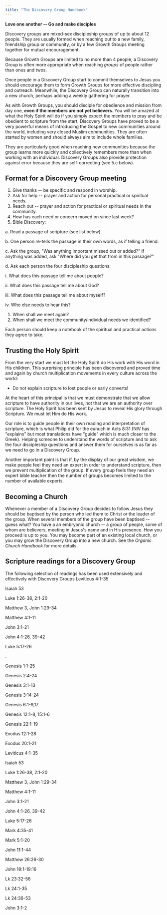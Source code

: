 ```yaml
---
title: "The Discovery Group Handbook"
---
```


**Love one another -- Go and make disciples**

Discovery groups are mixed-sex discipleship groups of up to about 12 people. They are usually formed when reaching out to a new family, friendship group or community, or by a few Growth Groups meeting together for mutual encouragement.

Because Growth Groups are limited to no more than 4 people, a Discovery Group is often more appropriate when reaching *groups* of people rather than ones and twos.

Once people in a Discovery Group start to commit themselves to Jesus you should encourage them to form Growth Groups for more effective discipling and outreach. Meanwhile, the Discovery Group can naturally transition into a new church, perhaps adding a weekly gathering for prayer.

As with Growth Groups, you should disciple for obedience and mission from day one, **even if the members are not yet believers**. You will be amazed at what the Holy Spirit will do if you simply expect the members to pray and be obedient to scripture from the start. Discovery Groups have proved to be a very powerful means of introducing the Gospel to new communities around the world, including very closed Muslim communities. They are often started by women and should always aim to include whole families.

They are particularly good when reaching new communities because the group learns more quickly and collectively remembers more than when working with an individual. Discovery Groups also provide protection against error because they are self-correcting (see 5.c below).

Format for a Discovery Group meeting
------------------------------------

1.  Give thanks -- be specific and respond in worship.
2.  Ask for help -- prayer and action for personal practical or spiritual needs.
3.  Reach out -- prayer and action for practical or spiritual needs in the community.
4.  How has each need or concern moved on since last week?
5.  Bible Discovery:

a. Read a passage of scripture (see list below).

b. One person re-tells the passage in their own words, as if telling a friend.

c. Ask the group, "Was anything important missed out or added?" If anything was added, ask "Where did you get that from in this passage?"

d. Ask each person the four discipleship questions:

 i. What does this passage tell me about people?

 ii. What does this passage tell me about God?

 iii. What does this passage tell me about myself?

 iv. Who else needs to hear this?

1.  When shall we meet again?
2.  When shall we meet the community/individual needs we identified?

Each person should keep a notebook of the spiritual and practical actions they agree to take.

Trusting the Holy Spirit
------------------------

From the very start we must let the Holy Spirit do His work with His word in His children. This surprising principle has been discovered and proved time and again by church multiplication movements in every culture across the world:

-   Do not explain scripture to lost people or early converts!

At the heart of this principal is that we must demonstrate that we allow scripture to have authority in our lives, not that we are an authority over scripture. The Holy Spirit has been sent by Jesus to reveal His glory through Scripture. We must let Him do His work.

Our role is to guide people in their own reading and interpretation of  scripture, which is what Philip did for the eunuch in Acts 8:31 (NIV has "explains" but most translations have "guide" which is much closer to the Greek). Helping someone to understand the words of scripture and to ask the four discipleship questions and answer them for ourselves is as far as we need to go in a Discovery Group.

Another important point is that if, by the display of our great wisdom, we make people feel they need an expert in order to understand scripture, then we prevent multiplication of the group. If every group feels they need an expert bible teacher then the number of groups becomes limited to the number of available experts.

Becoming a Church
-----------------

Whenever a member of a Discovery Group decides to follow Jesus they should be baptised by the person who led them to Christ or the leader of the group. When several members of the group have been baptised -- guess what? You have a an embryonic church -- a group of people, some of whom are believers, meeting in Jesus's name and in His presence. How you proceed is up to you. You may become part of an existing local church, or you may grow the Discovery Group into a new church. See the *Organic Church Handbook* for more details.

Scripture readings for a Discovery Group
----------------------------------------

The following selection of readings has been used extensively and effectively with Discovery Groups Leviticus 4:1-35

Isaiah 53

Luke 1:26-38, 2:1-20

Matthew 3, John 1:29-34

Matthew 4:1-11

John 3:1-21

John 4:1-26, 39-42

Luke 5:17-26

.

Genesis 1:1-25

Genesis 2:4-24

Genesis 3:1-13

Genesis 3:14-24

Genesis 6:1-9,17

Genesis 12:1-8, 15:1-6

Genesis 22:1-19

Exodus 12:1-28

Exodus 20:1-21

Leviticus 4:1-35

Isaiah 53

Luke 1:26-38, 2:1-20

Matthew 3, John 1:29-34

Matthew 4:1-11

John 3:1-21

John 4:1-26, 39-42

Luke 5:17-26

Mark 4:35-41

Mark 5:1-20

John 11:1-44

Matthew 26:26-30

John 18:1-19:16

Lk 23:32-56

Lk 24:1-35

Lk 24:36-53

John 3:1-2